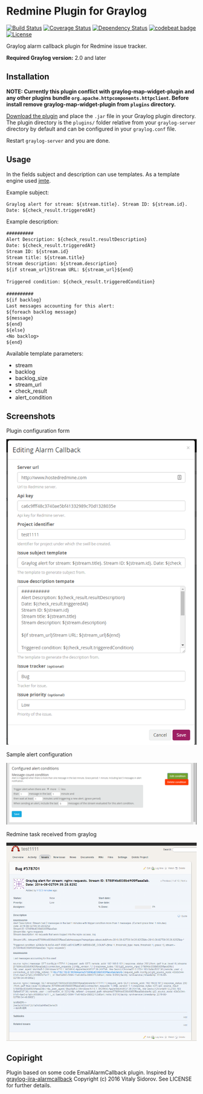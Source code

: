 # Redmine Plugin for Graylog

[![Build Status](https://travis-ci.org/sidvi1/graylog-redmine-plugin.svg?branch=master)](https://travis-ci.org/sidvi1/graylog-redmine-plugin)
[![Coverage Status](https://coveralls.io/repos/github/sidvi1/graylog-redmine-plugin/badge.svg?branch=master)](https://coveralls.io/github/sidvi1/graylog-redmine-plugin?branch=master)
[![Dependency Status](https://www.versioneye.com/user/projects/57a0748772d75c0051b3a1f6/badge.svg?style=flat-square)](https://www.versioneye.com/user/projects/57a0748772d75c0051b3a1f6)
[![codebeat badge](https://codebeat.co/badges/5f1222b7-c537-4ed9-89e7-85b09eaab33d)](https://codebeat.co/projects/github-com-hamster21-minion)
[![License](http://img.shields.io/:license-mit-blue.svg)](http://badges.mit-license.org)


Graylog alarm callback plugin for Redmine issue tracker.

**Required Graylog version:** 2.0 and later


Installation
------------
**NOTE: Currently this plugin conflict with graylog-map-widget-plugin and any other plugins bundle `org.apache.httpcomponents.httpclient`.
Before install remove graylog-map-widget-plugin from `plugins` directory.**

[Download the plugin](https://github.com/sidvi1/graylog-redmine-plugin/releases)
and place the `.jar` file in your Graylog plugin directory. The plugin directory
is the `plugins/` folder relative from your `graylog-server` directory by default
and can be configured in your `graylog.conf` file.

Restart `graylog-server` and you are done.


Usage
-----
In the fields subject and description can use templates.
As a template engine used [jmte](https://code.google.com/archive/p/jmte/wikis/GettingStarted.wiki).

Example subject: 
```
Graylog alert for stream: ${stream.title}. Stream ID: ${stream.id}. Date: ${check_result.triggeredAt}
```

Example description:
```
##########
Alert Description: ${check_result.resultDescription}
Date: ${check_result.triggeredAt}
Stream ID: ${stream.id}
Stream title: ${stream.title}
Stream description: ${stream.description}
${if stream_url}Stream URL: ${stream_url}${end}

Triggered condition: ${check_result.triggeredCondition}

##########
${if backlog}
Last messages accounting for this alert:
${foreach backlog message}
${message}
${end}
${else}
<No backlog>
${end}
```


Available template parameters:
- stream
- backlog
- backlog_size
- stream_url
- check_result
- alert_condition


Screenshots
-----
Plugin configuration form

![Plugin configuration form](screenshot_form.png)


Sample alert configuration

![Sample alert configuration](screenshot_page.png)


Redmine task received from graylog

![Redmine task received from graylog](screenshot_redmine.png)


Copiright
------
Plugin based on some code EmailAlarmCallback plugin.
Inspired by [graylog-jira-alarmcallback](https://github.com/magicdude4eva/graylog-jira-alarmcallback)
Copyright (c) 2016 Vitaly Sidorov. See LICENSE for further details.
